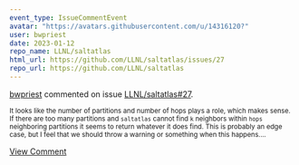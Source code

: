 ```yaml
---
event_type: IssueCommentEvent
avatar: "https://avatars.githubusercontent.com/u/14316120?"
user: bwpriest
date: 2023-01-12
repo_name: LLNL/saltatlas
html_url: https://github.com/LLNL/saltatlas/issues/27
repo_url: https://github.com/LLNL/saltatlas
---
```


<a href='https://github.com/bwpriest' target='_blank'>bwpriest</a> commented on issue <a href='https://github.com/LLNL/saltatlas/issues/27' target='_blank'>LLNL/saltatlas#27</a>.

<small>It looks like the number of partitions and number of hops plays a role, which makes sense. If there are too many partitions and `saltatlas` cannot find `k` neighbors within `hops` neighboring partitions it seems to return whatever it does find. This is probably an edge case, but I feel that we should throw a warning or something when this happens....</small>

<a href='https://github.com/LLNL/saltatlas/issues/27' target='_blank'>View Comment</a>